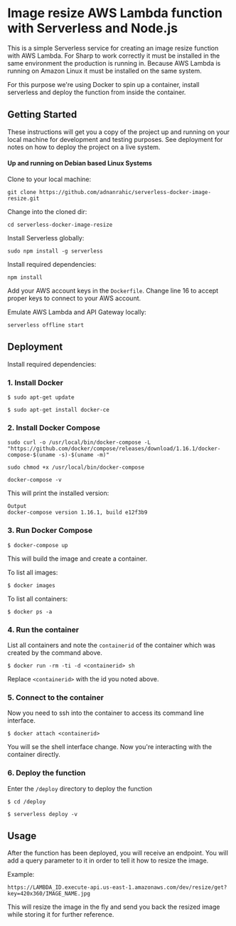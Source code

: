 # Image resize AWS Lambda function with Serverless and Node.js

This is a simple Serverless service for creating an image resize function with AWS Lambda. For Sharp to work correctly it must be installed in the same environment the production is running in. Because AWS Lambda is running on Amazon Linux it must be installed on the same system.

For this purpose we're using Docker to spin up a container, install serverless and deploy the function from inside the container.

## Getting Started

These instructions will get you a copy of the project up and running on your local machine for development and testing purposes. See deployment for notes on how to deploy the project on a live system.

#### Up and running on Debian based Linux Systems

Clone to your local machine:
```
git clone https://github.com/adnanrahic/serverless-docker-image-resize.git
```

Change into the cloned dir:
```
cd serverless-docker-image-resize
```

Install Serverless globally:
```
sudo npm install -g serverless
```

Install required dependencies:
```
npm install
```

Add your AWS account keys in the `Dockerfile`. Change line 16 to accept proper keys to connect to your AWS account.

Emulate AWS Lambda and API Gateway locally:
```
serverless offline start
```

## Deployment

Install required dependencies:

### 1. Install Docker
```
$ sudo apt-get update

$ sudo apt-get install docker-ce
```

### 2. Install Docker Compose
```
sudo curl -o /usr/local/bin/docker-compose -L "https://github.com/docker/compose/releases/download/1.16.1/docker-compose-$(uname -s)-$(uname -m)"

sudo chmod +x /usr/local/bin/docker-compose

docker-compose -v
```

This will print the installed version:
```
Output
docker-compose version 1.16.1, build e12f3b9
```

### 3. Run Docker Compose
```
$ docker-compose up
```
This will build the image and create a container.

To list all images:
```
$ docker images
```

To list all containers:
```
$ docker ps -a
```

### 4. Run the container
List all containers and note the `containerid` of the container which was created by the command above.

```
$ docker run -rm -ti -d <containerid> sh
```

Replace `<containerid>` with the id you noted above.

### 5. Connect to the container

Now you need to ssh into the container to access its command line interface.
```
$ docker attach <containerid>
```

You will se the shell interface change. Now you're interacting with the container directly.

### 6. Deploy the function

Enter the `/deploy` directory to deploy the function
```
$ cd /deploy

$ serverless deploy -v
```

## Usage

After the function has been deployed, you will receive an endpoint. You will add a query parameter to it in order to tell it how to resize the image.

Example:
```
https://LAMBDA_ID.execute-api.us-east-1.amazonaws.com/dev/resize/get?key=420x360/IMAGE_NAME.jpg
```

This will resize the image in the fly and send you back the resized image while storing it for further reference.